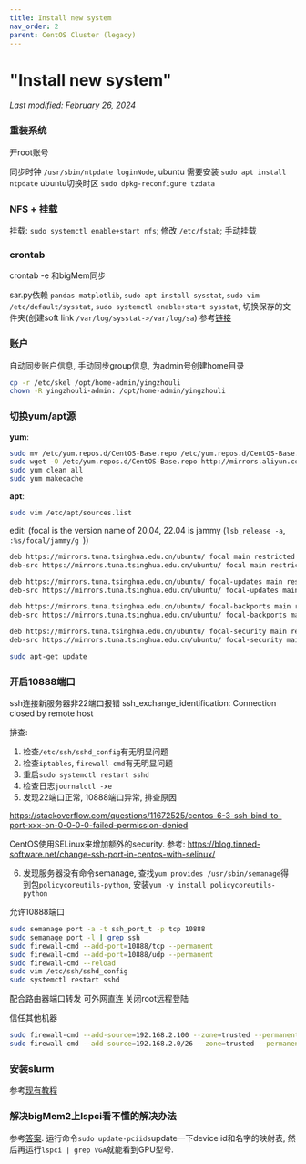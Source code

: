 ```yaml
---
title: Install new system
nav_order: 2
parent: CentOS Cluster (legacy)
---
```


# "Install new system"

*Last modified: February 26, 2024*

### 重装系统

开root账号

同步时钟 `/usr/sbin/ntpdate loginNode`, ubuntu 需要安装 `sudo apt install ntpdate`
ubuntu切换时区 `sudo dpkg-reconfigure tzdata`

### NFS + 挂载

挂载: `sudo systemctl enable+start nfs`; 修改 `/etc/fstab`; 手动挂载

### crontab

crontab -e 和bigMem同步

sar.py依赖 `pandas matplotlib`, `sudo apt install sysstat`, `sudo vim /etc/default/sysstat`, `sudo systemctl enable+start sysstat`, 切换保存的文件夹(创建soft link `/var/log/sysstat->/var/log/sa`)
参考[链接](https://tecadmin.net/how-to-install-sysstat-on-ubuntu-20-04)

### 账户

自动同步账户信息, 手动同步group信息, 为admin号创建home目录

~~~ bash
cp -r /etc/skel /opt/home-admin/yingzhouli
chown -R yingzhouli-admin: /opt/home-admin/yingzhouli
~~~

### 切换yum/apt源

**yum**:

~~~ bash
sudo mv /etc/yum.repos.d/CentOS-Base.repo /etc/yum.repos.d/CentOS-Base.repo.backup
sudo wget -O /etc/yum.repos.d/CentOS-Base.repo http://mirrors.aliyun.com/repo/Centos-7.repo
sudo yum clean all
sudo yum makecache
~~~

**apt**:

~~~ bash
sudo vim /etc/apt/sources.list
~~~

edit: (focal is the version name of 20.04, 22.04 is jammy (`lsb_release -a`, `:%s/focal/jammy/g
`))
~~~ bash
deb https://mirrors.tuna.tsinghua.edu.cn/ubuntu/ focal main restricted universe multiverse
deb-src https://mirrors.tuna.tsinghua.edu.cn/ubuntu/ focal main restricted universe multiverse

deb https://mirrors.tuna.tsinghua.edu.cn/ubuntu/ focal-updates main restricted universe multiverse
deb-src https://mirrors.tuna.tsinghua.edu.cn/ubuntu/ focal-updates main restricted universe multiverse

deb https://mirrors.tuna.tsinghua.edu.cn/ubuntu/ focal-backports main restricted universe multiverse
deb-src https://mirrors.tuna.tsinghua.edu.cn/ubuntu/ focal-backports main restricted universe multiverse

deb https://mirrors.tuna.tsinghua.edu.cn/ubuntu/ focal-security main restricted universe multiverse
deb-src https://mirrors.tuna.tsinghua.edu.cn/ubuntu/ focal-security main restricted universe multiverse

~~~

~~~ bash
sudo apt-get update
~~~

### 开启10888端口
ssh连接新服务器非22端口报错
ssh_exchange_identification: Connection closed by remote host

排查:
1. 检查`/etc/ssh/sshd_config`有无明显问题
2. 检查`iptables`, `firewall-cmd`有无明显问题
3. 重启`sudo systemctl restart sshd`
4. 检查日志`journalctl -xe`
5. 发现22端口正常, 10888端口异常, 排查原因

https://stackoverflow.com/questions/11672525/centos-6-3-ssh-bind-to-port-xxx-on-0-0-0-0-failed-permission-denied

CentOS使用SELinux来增加额外的security. 参考:
https://blog.tinned-software.net/change-ssh-port-in-centos-with-selinux/

6. 发现服务器没有命令semanage, 查找`yum provides /usr/sbin/semanage`得到包`policycoreutils-python`, 安装`yum -y install policycoreutils-python`

允许10888端口

~~~ bash
sudo semanage port -a -t ssh_port_t -p tcp 10888
sudo semanage port -l | grep ssh
sudo firewall-cmd --add-port=10888/tcp --permanent
sudo firewall-cmd --add-port=10888/udp --permanent
sudo firewall-cmd --reload
sudo vim /etc/ssh/sshd_config
sudo systemctl restart sshd
~~~
配合路由器端口转发 可外网直连 关闭root远程登陆

信任其他机器

~~~ bash
sudo firewall-cmd --add-source=192.168.2.100 --zone=trusted --permanent
sudo firewall-cmd --add-source=192.168.2.0/26 --zone=trusted --permanent
~~~

### 安装slurm

参考[现有教程](/guide/admin/slurm-on-cluster/Installation.md)

### 解决bigMem2上lspci看不懂的解决办法

参考[答案](https://github.com/dylanaraps/neofetch/wiki/Frequently-Asked-Questions#linuxfreebsd-why-does-getgpu-doesnt-show-my-exact-video-card-name). 运行命令`sudo update-pciids`update一下device id和名字的映射表, 然后再运行`lspci | grep VGA`就能看到GPU型号.
